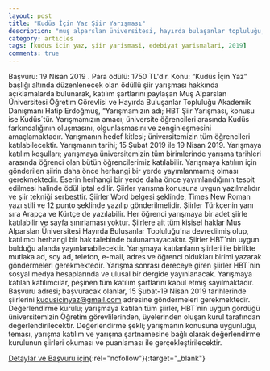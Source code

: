 ```yaml
---
layout: post
title: "Kudüs İçin Yaz Şiir Yarışması"
description: "muş alparslan üniversitesi, hayırda bulaşanlar topluluğu, kudüs için yaz şiir yarışması"
category: articles
tags: [kudus icin yaz, şiir yarismasi, edebiyat yarismalari, 2019]
comments: true
---
```


Başvuru: 19 Nisan 2019 . Para ödülü: 1750 TL'dir.
Konu: “Kudüs İçin Yaz” başlığı altında düzenlenecek olan ödüllü şiir yarışması hakkında açıklamalarda bulunarak, katılım şartlarını paylaşan Muş Alparslan Üniversitesi Öğretim Görevlisi ve Hayırda Buluşanlar Topluluğu Akademik Danışmanı Hatip Erdoğmuş, “Yarışmamızın adı; HBT Şiir Yarışması, konusu ise Kudüs´tür. Yarışmamızın amacı; üniversite öğrencileri arasında Kudüs farkındalığının oluşmasını, olgunlaşmasını ve zenginleşmesini amaçlamaktadır. Yarışmanın hedef kitlesi; üniversitemizin tüm öğrencileri katılabilecektir. Yarışmanın tarihi; 15 Şubat 2019 ile 19 Nisan 2019. Yarışmaya katılım koşulları; yarışmaya üniversitemizin tüm birimlerinde yarışma tarihleri arasında öğrenci olan bütün öğrencilerimiz katılabilir. Yarışmaya katılım için gönderilen şiirin daha önce herhangi bir yerde yayımlanmamış olması gerekmektedir. Eserin herhangi bir yerde daha önce yayımlandığının tespit edilmesi halinde ödül iptal edilir. Şiirler yarışma konusuna uygun yazılmalıdır ve şiir tekniği serbesttir. Şiirler Word belgesi şeklinde, Times New Roman yazı stili ve 12 punto şeklinde yazılıp gönderilmelidir. Şiirler Türkçenin yanı sıra Arapça ve Kürtçe de yazılabilir. Her öğrenci yarışmaya bir adet şiirle katılabilir ve sayfa sınırlaması yoktur. Şiirlere ait tüm kişisel haklar Muş Alparslan Üniversitesi Hayırda Buluşanlar Topluluğu´na devredilmiş olup, katılımcı herhangi bir hak talebinde bulunamayacaktır. Şiirler HBT´nin uygun bulduğu alanda yayınlanabilecektir. Yarışmaya katılanların şiirleri ile birlikte mutlaka ad, soy ad, telefon, e-mail, adres ve öğrenci oldukları birimi yazarak göndermeleri gerekmektedir. Yarışma sonrası dereceye giren şiirler HBT´nin sosyal medya hesaplarında ve ulusal bir dergide yayınlanacak. Yarışmaya katılan katılımcılar, peşinen tüm katılım şartlarını kabul etmiş sayılmaktadır. Başvuru adresi; başvuracak olanlar, 15 Şubat-19 Nisan 2019 tarihlerinde şiirlerini kudusicinyaz@gmail.com adresine göndermeleri gerekmektedir. Değerlendirme kurulu; yarışmaya katılan tüm şiirler, HBT´nin uygun gördüğü üniversitemizin Öğretim görevlilerinden, üyelerinden oluşan kurul tarafından değerlendirilecektir. Değerlendirme şekli; yarışmanın konusuna uygunluğu, teması, yarışma katılım ve yarışma şartnamesine bağlı olarak değerlendirme kurulunun şiirleri okuması ve puanlaması ile gerçekleştirilecektir.

[Detaylar ve Başvuru için](http://www.musovasi.com/haber/hbtden-odullu-siir-yarismasi--29219.html?utm_source=edebiyatyarismalari.com&utm_medium=affiliate){:rel="nofollow"}{:target="_blank"}